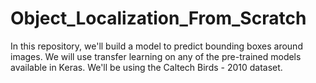 # Object_Localization_From_Scratch
In this repository, we'll build a model to predict bounding boxes around images.  We will use transfer learning on any of the pre-trained models available in Keras. We'll be using the Caltech Birds - 2010 dataset.
